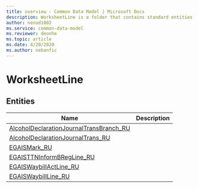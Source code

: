 ```yaml
---
title: overview - Common Data Model | Microsoft Docs
description: WorksheetLine is a folder that contains standard entities related to the Common Data Model.
author: nenad1002
ms.service: common-data-model
ms.reviewer: deonhe
ms.topic: article
ms.date: 4/20/2020
ms.author: nebanfic
---
```


# WorksheetLine


## Entities

|Name|Description|
|---|---|
|[AlcoholDeclarationJournalTransBranch_RU](AlcoholDeclarationJournalTransBranch_RU.md)||
|[AlcoholDeclarationJournalTrans_RU](AlcoholDeclarationJournalTrans_RU.md)||
|[EGAISMark_RU](EGAISMark_RU.md)||
|[EGAISTTNInformBRegLine_RU](EGAISTTNInformBRegLine_RU.md)||
|[EGAISWaybillActLine_RU](EGAISWaybillActLine_RU.md)||
|[EGAISWaybillLine_RU](EGAISWaybillLine_RU.md)||
